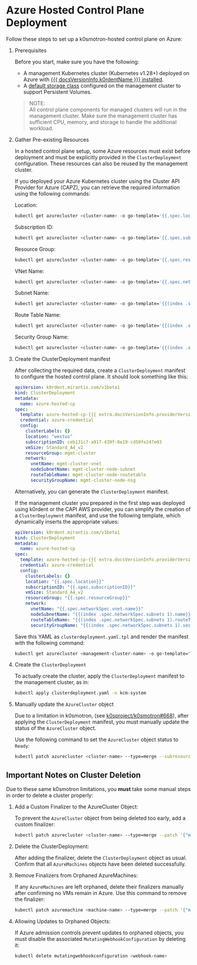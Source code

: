 # Azure Hosted Control Plane Deployment

Follow these steps to set up a k0smotron-hosted control plane on Azure:

1. Prerequisites

    Before you start, make sure you have the following:

    - A management Kubernetes cluster (Kubernetes v1.28+) deployed on Azure with [{{{ docsVersionInfo.k0rdentName }}} installed](../installation/install-k0rdent.md).
    - A [default storage class](https://kubernetes.io/docs/tasks/administer-cluster/change-default-storage-class/) configured
      on the management cluster to support Persistent Volumes.

    > NOTE:  
    > All control plane components for managed clusters will run in the management cluster. Make sure the management cluster
      has sufficient CPU, memory, and storage to handle the additional workload.

2. Gather Pre-existing Resources

    In a hosted control plane setup, some Azure resources must exist before deployment and must be explicitly
    provided in the `ClusterDeployment` configuration. These resources can also be reused by the management cluster.

    If you deployed your Azure Kubernetes cluster using the Cluster API Provider for Azure (CAPZ), you can retrieve
    the required information using the following commands:

    Location:

    ```bash
    kubectl get azurecluster <cluster-name> -o go-template='{{.spec.location}}'
    ```

    Subscription ID:

    ```bash
    kubectl get azurecluster <cluster-name> -o go-template='{{.spec.subscriptionID}}'
    ```

    Resource Group:

    ```bash
    kubectl get azurecluster <cluster-name> -o go-template='{{.spec.resourceGroup}}'
    ```

    VNet Name:

    ```bash
    kubectl get azurecluster <cluster-name> -o go-template='{{.spec.networkSpec.vnet.name}}'
    ```

    Subnet Name:

    ```bash
    kubectl get azurecluster <cluster-name> -o go-template='{{(index .spec.networkSpec.subnets 1).name}}'
    ```

    Route Table Name:

    ```bash
    kubectl get azurecluster <cluster-name> -o go-template='{{(index .spec.networkSpec.subnets 1).routeTable.name}}'
    ```

    Security Group Name:

    ```bash
    kubectl get azurecluster <cluster-name> -o go-template='{{(index .spec.networkSpec.subnets 1).securityGroup.name}}'
    ```

3. Create the ClusterDeployment manifest

    After collecting the required data, create a `ClusterDeployment` manifest to configure the hosted control plane. It should
    look something like this:

    ```yaml
    apiVersion: k0rdent.mirantis.com/v1beta1
    kind: ClusterDeployment
    metadata:
      name: azure-hosted-cp
    spec:
      template: azure-hosted-cp-{{{ extra.docsVersionInfo.providerVersions.dashVersions.azureHostedCpCluster }}}
      credential: azure-credential
      config:
        clusterLabels: {}
        location: "westus"
        subscriptionID: ceb131c7-a917-439f-8e19-cd59fe247e03
        vmSize: Standard_A4_v2
        resourceGroup: mgmt-cluster
        network:
          vnetName: mgmt-cluster-vnet
          nodeSubnetName: mgmt-cluster-node-subnet
          routeTableName: mgmt-cluster-node-routetable
          securityGroupName: mgmt-cluster-node-nsg
    ```

    Alternatively, you can generate the `ClusterDeployment` manifest.

    If the management cluster you prepared in the first step was deployed using k0rdent or the CAPI AWS provider,
    you can simplify the creation of a `ClusterDeployment` manifest, and use the following template, which
    dynamically inserts the appropriate values:

    ```yaml
    apiVersion: k0rdent.mirantis.com/v1beta1
    kind: ClusterDeployment
    metadata:
      name: azure-hosted-cp
    spec:
      template: azure-hosted-cp-{{{ extra.docsVersionInfo.providerVersions.dashVersions.azureHostedCpCluster }}}
      credential: azure-credential
      config:
        clusterLabels: {}
        location: "{{.spec.location}}"
        subscriptionID: "{{.spec.subscriptionID}}"
        vmSize: Standard_A4_v2
        resourceGroup: "{{.spec.resourceGroup}}"
        network:
          vnetName: "{{.spec.networkSpec.vnet.name}}"
          nodeSubnetName: "{{(index .spec.networkSpec.subnets 1).name}}"
          routeTableName: "{{(index .spec.networkSpec.subnets 1).routeTable.name}}"
          securityGroupName: "{{(index .spec.networkSpec.subnets 1).securityGroup.name}}"
    ```

    Save this YAML as `clusterdeployment.yaml.tpl` and render the manifest with the following command:

    ```bash
    kubectl get azurecluster <management-cluster-name> -o go-template="$(cat clusterdeployment.yaml.tpl)" > clusterdeployment.yaml
    ```

4. Create the `ClusterDeployment`

    To actually create the cluster, apply the `ClusterDeployment` manifest to the management cluster, as in:

    ```bash
    kubectl apply clusterdeployment.yaml -n kcm-system
    ```

5. Manually update the `AzureCluster` object

    Due to a limitation in k0smotron, (see [k0sproject/k0smotron#668](https://github.com/k0sproject/k0smotron/issues/668)),
    after applying the `ClusterDeployment` manifest, you must manually update the status of the `AzureCluster` object.

    Use the following command to set the `AzureCluster` object status to `Ready`:

    ```bash
    kubectl patch azurecluster <cluster-name> --type=merge --subresource status --patch '{"status": {"ready": true}}'
    ```

## Important Notes on Cluster Deletion

Due to these same k0smotron limitations, you **must** take some manual steps in order to delete a cluster properly:

1. Add a Custom Finalizer to the AzureCluster Object:

    To prevent the `AzureCluster` object from being deleted too early, add a custom finalizer:

    ```bash
    kubectl patch azurecluster <cluster-name> --type=merge --patch '{"metadata": {"finalizers": ["manual"]}}'
    ```

2. Delete the ClusterDeployment:

    After adding the finalizer, delete the `ClusterDeployment` object as usual. Confirm that all `AzureMachines` objects have been deleted successfully.

3. Remove Finalizers from Orphaned AzureMachines:

    If any `AzureMachines` are left orphaned, delete their finalizers manually after confirming no VMs remain in Azure. Use this command to remove the finalizer:

    ```bash
    kubectl patch azuremachine <machine-name> --type=merge --patch '{"metadata": {"finalizers": []}}'
    ```

4. Allowing Updates to Orphaned Objects:

    If Azure admission controls prevent updates to orphaned objects, you must disable the associated `MutatingWebhookConfiguration` by deleting it:

    ```bash
    kubectl delete mutatingwebhookconfiguration <webhook-name>
    ```
